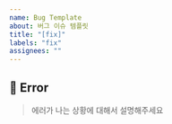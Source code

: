 ```yaml
---
name: Bug Template
about: 버그 이슈 템플릿
title: "[fix]"
labels: "fix"
assignees: ""
---
```


## 💢 Error

> 에러가 나는 상황에 대해서 설명해주세요
